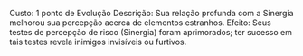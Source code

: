 Custo: 1 ponto de Evolução
Descrição: Sua relação profunda com a Sinergia melhorou sua percepção acerca de elementos estranhos.
Efeito: Seus testes de percepção de risco (Sinergia) foram aprimorados; ter sucesso em tais testes revela inimigos invisíveis ou furtivos.